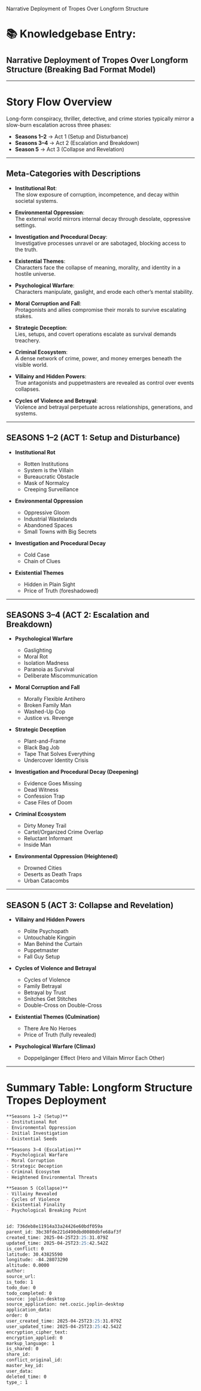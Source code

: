 Narrative Deployment of Tropes Over Longform Structure

# 📚 Knowledgebase Entry:  
## **Narrative Deployment of Tropes Over Longform Structure (Breaking Bad Format Model)**

---

# **Story Flow Overview**
Long-form conspiracy, thriller, detective, and crime stories typically mirror a slow-burn escalation across three phases:
- **Seasons 1–2** → Act 1 (Setup and Disturbance)
- **Seasons 3–4** → Act 2 (Escalation and Breakdown)
- **Season 5** → Act 3 (Collapse and Revelation)

---

## **Meta-Categories with Descriptions**

- **Institutional Rot**:  
  The slow exposure of corruption, incompetence, and decay within societal systems.

- **Environmental Oppression**:  
  The external world mirrors internal decay through desolate, oppressive settings.

- **Investigation and Procedural Decay**:  
  Investigative processes unravel or are sabotaged, blocking access to the truth.

- **Existential Themes**:  
  Characters face the collapse of meaning, morality, and identity in a hostile universe.

- **Psychological Warfare**:  
  Characters manipulate, gaslight, and erode each other’s mental stability.

- **Moral Corruption and Fall**:  
  Protagonists and allies compromise their morals to survive escalating stakes.

- **Strategic Deception**:  
  Lies, setups, and covert operations escalate as survival demands treachery.

- **Criminal Ecosystem**:  
  A dense network of crime, power, and money emerges beneath the visible world.

- **Villainy and Hidden Powers**:  
  True antagonists and puppetmasters are revealed as control over events collapses.

- **Cycles of Violence and Betrayal**:  
  Violence and betrayal perpetuate across relationships, generations, and systems.

---

## **SEASONS 1–2 (ACT 1: Setup and Disturbance)**
- **Institutional Rot**
  - Rotten Institutions
  - System is the Villain
  - Bureaucratic Obstacle
  - Mask of Normalcy
  - Creeping Surveillance

- **Environmental Oppression**
  - Oppressive Gloom
  - Industrial Wastelands
  - Abandoned Spaces
  - Small Towns with Big Secrets

- **Investigation and Procedural Decay**
  - Cold Case
  - Chain of Clues

- **Existential Themes**
  - Hidden in Plain Sight
  - Price of Truth (foreshadowed)

---

## **SEASONS 3–4 (ACT 2: Escalation and Breakdown)**
- **Psychological Warfare**
  - Gaslighting
  - Moral Rot
  - Isolation Madness
  - Paranoia as Survival
  - Deliberate Miscommunication

- **Moral Corruption and Fall**
  - Morally Flexible Antihero
  - Broken Family Man
  - Washed-Up Cop
  - Justice vs. Revenge

- **Strategic Deception**
  - Plant-and-Frame
  - Black Bag Job
  - Tape That Solves Everything
  - Undercover Identity Crisis

- **Investigation and Procedural Decay (Deepening)**
  - Evidence Goes Missing
  - Dead Witness
  - Confession Trap
  - Case Files of Doom

- **Criminal Ecosystem**
  - Dirty Money Trail
  - Cartel/Organized Crime Overlap
  - Reluctant Informant
  - Inside Man

- **Environmental Oppression (Heightened)**
  - Drowned Cities
  - Deserts as Death Traps
  - Urban Catacombs

---

## **SEASON 5 (ACT 3: Collapse and Revelation)**
- **Villainy and Hidden Powers**
  - Polite Psychopath
  - Untouchable Kingpin
  - Man Behind the Curtain
  - Puppetmaster
  - Fall Guy Setup

- **Cycles of Violence and Betrayal**
  - Cycles of Violence
  - Family Betrayal
  - Betrayal by Trust
  - Snitches Get Stitches
  - Double-Cross on Double-Cross

- **Existential Themes (Culmination)**
  - There Are No Heroes
  - Price of Truth (fully revealed)

- **Psychological Warfare (Climax)**
  - Doppelgänger Effect (Hero and Villain Mirror Each Other)

---

# **Summary Table: Longform Structure Tropes Deployment**
```markdown
**Seasons 1–2 (Setup)**  
- Institutional Rot
- Environmental Oppression
- Initial Investigation
- Existential Seeds

**Seasons 3–4 (Escalation)**  
- Psychological Warfare
- Moral Corruption
- Strategic Deception
- Criminal Ecosystem
- Heightened Environmental Threats

**Season 5 (Collapse)**  
- Villainy Revealed
- Cycles of Violence
- Existential Finality
- Psychological Breaking Point


id: 736deb8e11914a33a24426e60bdf059a
parent_id: 3bc38fde221d490dbd0080dbfe68af3f
created_time: 2025-04-25T23:25:31.079Z
updated_time: 2025-04-25T23:25:42.542Z
is_conflict: 0
latitude: 30.43825590
longitude: -84.28073290
altitude: 0.0000
author: 
source_url: 
is_todo: 1
todo_due: 0
todo_completed: 0
source: joplin-desktop
source_application: net.cozic.joplin-desktop
application_data: 
order: 0
user_created_time: 2025-04-25T23:25:31.079Z
user_updated_time: 2025-04-25T23:25:42.542Z
encryption_cipher_text: 
encryption_applied: 0
markup_language: 1
is_shared: 0
share_id: 
conflict_original_id: 
master_key_id: 
user_data: 
deleted_time: 0
type_: 1